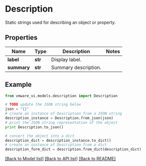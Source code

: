 # Description

Static strings used for describing an object or property. 

## Properties
Name | Type | Description | Notes
------------ | ------------- | ------------- | -------------
**label** | **str** | Display label.  | 
**summary** | **str** | Summary description.  | 

## Example

```python
from vmware_vi.models.description import Description

# TODO update the JSON string below
json = "{}"
# create an instance of Description from a JSON string
description_instance = Description.from_json(json)
# print the JSON string representation of the object
print Description.to_json()

# convert the object into a dict
description_dict = description_instance.to_dict()
# create an instance of Description from a dict
description_form_dict = description.from_dict(description_dict)
```
[[Back to Model list]](../README.md#documentation-for-models) [[Back to API list]](../README.md#documentation-for-api-endpoints) [[Back to README]](../README.md)


